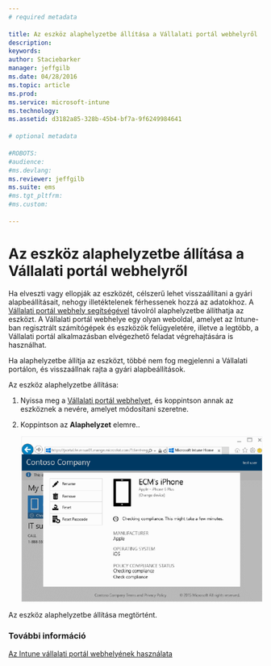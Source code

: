```yaml
---
# required metadata

title: Az eszköz alaphelyzetbe állítása a Vállalati portál webhelyről | Microsoft Intune
description:
keywords:
author: Staciebarker
manager: jeffgilb
ms.date: 04/28/2016
ms.topic: article
ms.prod:
ms.service: microsoft-intune
ms.technology:
ms.assetid: d3182a85-328b-45b4-bf7a-9f6249984641

# optional metadata

#ROBOTS:
#audience:
#ms.devlang:
ms.reviewer: jeffgilb
ms.suite: ems
#ms.tgt_pltfrm:
#ms.custom:

---
```



# Az eszköz alaphelyzetbe állítása a Vállalati portál webhelyről

Ha elveszti vagy ellopják az eszközét, célszerű lehet visszaállítani a gyári alapbeállításait, nehogy illetéktelenek férhessenek hozzá az adatokhoz. A [Vállalati portál webhely segítségével](http://portal.manage.microsoft.com) távolról alaphelyzetbe állíthatja az eszközt. A Vállalati portál webhelye egy olyan weboldal, amelyet az Intune-ban regisztrált számítógépek és eszközök felügyeletére, illetve a legtöbb, a Vállalati portál alkalmazásban elvégezhető feladat végrehajtására is használhat.

Ha alaphelyzetbe állítja az eszközt, többé nem fog megjelenni a Vállalati portálon, és visszaállnak rajta a gyári alapbeállítások. 

Az eszköz alaphelyzetbe állítása:

1.  Nyissa meg a [Vállalati portál webhelyet](http://portal.manage.microsoft.com), és koppintson annak az eszköznek a nevére, amelyet módosítani szeretne.

2.  Koppintson az **Alaphelyzet** elemre..

    ![eszköz-alaphelyzetbe-állítása](./media//iwp-1-tap-reset-passcode.png)

Az eszköz alaphelyzetbe állítása megtörtént.

### További információ
[Az Intune vállalati portál webhelyének használata](using-the-intune-company-portal-website.md)


<!--HONumber=May16_HO1-->


